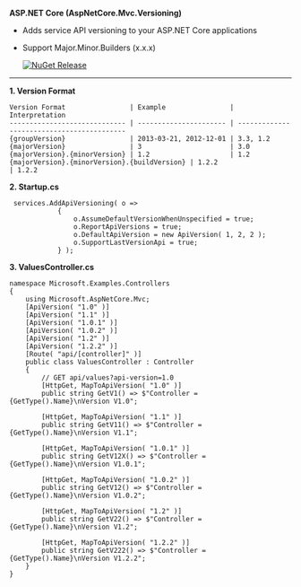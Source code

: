 **ASP.NET Core (AspNetCore.Mvc.Versioning)**

  * Adds service API versioning to your ASP.NET Core applications
* Support Major.Minor.Builders (x.x.x)

  [![NuGet Release](https://img.shields.io/nuget/vpre/Alomso.AspNetCore.Mvc.Versioning.svg?maxAge=2592000)](https://www.nuget.org/packages/Alomso.AspNetCore.Mvc.Versioning/)

---

**1. Version Format**

```
Version Format                | Example                | Interpretation
----------------------------- | ---------------------- | ------------------------------------------
{groupVersion}                | 2013-03-21, 2012-12-01 | 3.3, 1.2
{majorVersion}                | 3                      | 3.0
{majorVersion}.{minorVersion} | 1.2                    | 1.2
{majorVersion}.{minorVersion}.{buildVersion} | 1.2.2                    | 1.2.2
```


**2. Startup.cs**
```
 services.AddApiVersioning( o =>
            {
                o.AssumeDefaultVersionWhenUnspecified = true;
                o.ReportApiVersions = true;
                o.DefaultApiVersion = new ApiVersion( 1, 2, 2 );
                o.SupportLastVersionApi = true;
            } );
```


**3. ValuesController.cs**
```
namespace Microsoft.Examples.Controllers
{
    using Microsoft.AspNetCore.Mvc;
    [ApiVersion( "1.0" )]
    [ApiVersion( "1.1" )]
    [ApiVersion( "1.0.1" )]
    [ApiVersion( "1.0.2" )]
    [ApiVersion( "1.2" )]
    [ApiVersion( "1.2.2" )]
    [Route( "api/[controller]" )]
    public class ValuesController : Controller
    {
        // GET api/values?api-version=1.0
        [HttpGet, MapToApiVersion( "1.0" )]
        public string GetV1() => $"Controller = {GetType().Name}\nVersion V1.0";

        [HttpGet, MapToApiVersion( "1.1" )]
        public string GetV11() => $"Controller = {GetType().Name}\nVersion V1.1";

        [HttpGet, MapToApiVersion( "1.0.1" )]
        public string GetV12X() => $"Controller = {GetType().Name}\nVersion V1.0.1";

        [HttpGet, MapToApiVersion( "1.0.2" )]
        public string GetV12() => $"Controller = {GetType().Name}\nVersion V1.0.2";

        [HttpGet, MapToApiVersion( "1.2" )]
        public string GetV22() => $"Controller = {GetType().Name}\nVersion V1.2";

        [HttpGet, MapToApiVersion( "1.2.2" )]
        public string GetV222() => $"Controller = {GetType().Name}\nVersion V1.2.2";
    }
}
```

